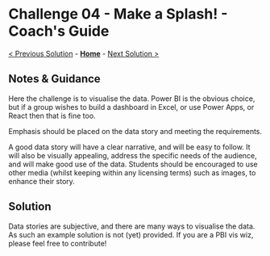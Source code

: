 # Challenge 04 - Make a Splash! - Coach's Guide

[< Previous Solution](./Solution-03.md) - **[Home](./README.md)** - [Next Solution >](./Solution-05.md)

## Notes & Guidance

Here the challenge is to visualise the data. Power BI is the obvious choice, but if a group wishes to build a dashboard in Excel, or use Power Apps, or React then that is fine too.

Emphasis should be placed on the data story and meeting the requirements.

A good data story will have a clear narrative, and will be easy to follow. It will also be visually appealing, address the specific needs of the audience, and will make good use of the data. Students should be encouraged to use other media (whilst keeping within any licensing terms) such as images, to enhance their story.

## Solution

Data stories are subjective, and there are many ways to visualise the data. As such an example solution is not (yet) provided. If you are a PBI vis wiz, please feel free to contribute!
